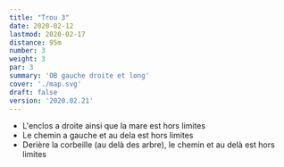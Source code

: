 ```yaml
---
title: "Trou 3"
date: 2020-02-12
lastmod: 2020-02-17
distance: 95m
number: 3
weight: 3
par: 3
summary: 'OB gauche droite et long'
cover: './map.svg'
draft: false
version: '2020.02.21'
---
```


 - L'enclos a droite ainsi que la mare est hors limites
 - Le chemin a gauche et au dela est hors limites
 - Derière la corbeille (au delà des arbre), le chemin et au delà est hors limites
